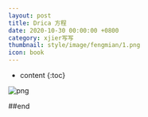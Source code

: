 ```yaml
---
layout: post
title: Drica 方程
date: 2020-10-30 00:00:00 +0800
category: xjier写写
thumbnail: style/image/fengmian/1.png
icon: book
---
```


* content
{:toc}

![png](\myPage\style\image\Dirac.png)

##end














